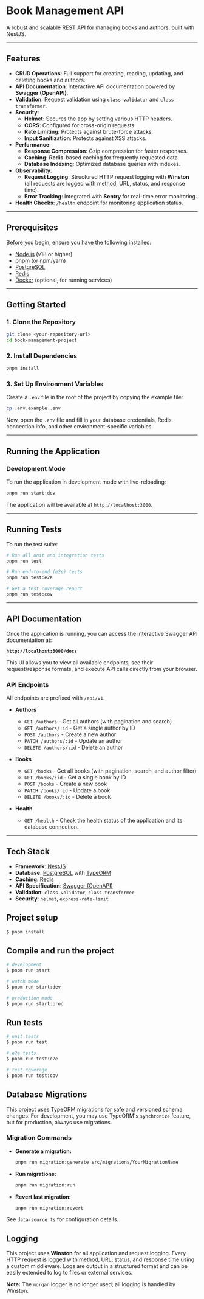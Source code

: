 # Book Management API

A robust and scalable REST API for managing books and authors, built with NestJS.

---

## Features

- **CRUD Operations**: Full support for creating, reading, updating, and deleting books and authors.
- **API Documentation**: Interactive API documentation powered by **Swagger (OpenAPI)**.
- **Validation**: Request validation using `class-validator` and `class-transformer`.
- **Security**:
  - **Helmet**: Secures the app by setting various HTTP headers.
  - **CORS**: Configured for cross-origin requests.
  - **Rate Limiting**: Protects against brute-force attacks.
  - **Input Sanitization**: Protects against XSS attacks.
- **Performance**:
  - **Response Compression**: Gzip compression for faster responses.
  - **Caching**: **Redis**-based caching for frequently requested data.
  - **Database Indexing**: Optimized database queries with indexes.
- **Observability**:
  - **Request Logging**: Structured HTTP request logging with **Winston** (all requests are logged with method, URL, status, and response time).
  - **Error Tracking**: Integrated with **Sentry** for real-time error monitoring.
- **Health Checks**: `/health` endpoint for monitoring application status.

---

## Prerequisites

Before you begin, ensure you have the following installed:
- [Node.js](https://nodejs.org/) (v18 or higher)
- [pnpm](https://pnpm.io/) (or npm/yarn)
- [PostgreSQL](https://www.postgresql.org/)
- [Redis](https://redis.io/)
- [Docker](https://www.docker.com/) (optional, for running services)

---

## Getting Started

### 1. Clone the Repository

```bash
git clone <your-repository-url>
cd book-management-project
```

### 2. Install Dependencies

```bash
pnpm install
```

### 3. Set Up Environment Variables

Create a `.env` file in the root of the project by copying the example file:

```bash
cp .env.example .env
```

Now, open the `.env` file and fill in your database credentials, Redis connection info, and other environment-specific variables.

---

## Running the Application

### Development Mode

To run the application in development mode with live-reloading:

```bash
pnpm run start:dev
```

The application will be available at `http://localhost:3000`.

---

## Running Tests

To run the test suite:

```bash
# Run all unit and integration tests
pnpm run test

# Run end-to-end (e2e) tests
pnpm run test:e2e

# Get a test coverage report
pnpm run test:cov
```

---

## API Documentation

Once the application is running, you can access the interactive Swagger API documentation at:

**`http://localhost:3000/docs`**

This UI allows you to view all available endpoints, see their request/response formats, and execute API calls directly from your browser.

### API Endpoints

All endpoints are prefixed with `/api/v1`.

- **Authors**
  - `GET /authors` - Get all authors (with pagination and search)
  - `GET /authors/:id` - Get a single author by ID
  - `POST /authors` - Create a new author
  - `PATCH /authors/:id` - Update an author
  - `DELETE /authors/:id` - Delete an author

- **Books**
  - `GET /books` - Get all books (with pagination, search, and author filter)
  - `GET /books/:id` - Get a single book by ID
  - `POST /books` - Create a new book
  - `PATCH /books/:id` - Update a book
  - `DELETE /books/:id` - Delete a book

- **Health**
  - `GET /health` - Check the health status of the application and its database connection.

---

## Tech Stack

- **Framework**: [NestJS](https://nestjs.com/)
- **Database**: [PostgreSQL](https://www.postgresql.org/) with [TypeORM](https://typeorm.io/)
- **Caching**: [Redis](https://redis.io/)
- **API Specification**: [Swagger (OpenAPI)](https://swagger.io/)
- **Validation**: `class-validator`, `class-transformer`
- **Security**: `helmet`, `express-rate-limit`

## Project setup

```bash
$ pnpm install
```

## Compile and run the project

```bash
# development
$ pnpm run start

# watch mode
$ pnpm run start:dev

# production mode
$ pnpm run start:prod
```

## Run tests

```bash
# unit tests
$ pnpm run test

# e2e tests
$ pnpm run test:e2e

# test coverage
$ pnpm run test:cov
```

## Database Migrations

This project uses TypeORM migrations for safe and versioned schema changes. For development, you may use TypeORM's `synchronize` feature, but for production, always use migrations.

### Migration Commands

- **Generate a migration:**
  ```bash
  pnpm run migration:generate src/migrations/YourMigrationName
  ```
- **Run migrations:**
  ```bash
  pnpm run migration:run
  ```
- **Revert last migration:**
  ```bash
  pnpm run migration:revert
  ```

See `data-source.ts` for configuration details.

## Logging

This project uses **Winston** for all application and request logging. Every HTTP request is logged with method, URL, status, and response time using a custom middleware. Logs are output in a structured format and can be easily extended to log to files or external services.

**Note:** The `morgan` logger is no longer used; all logging is handled by Winston.

